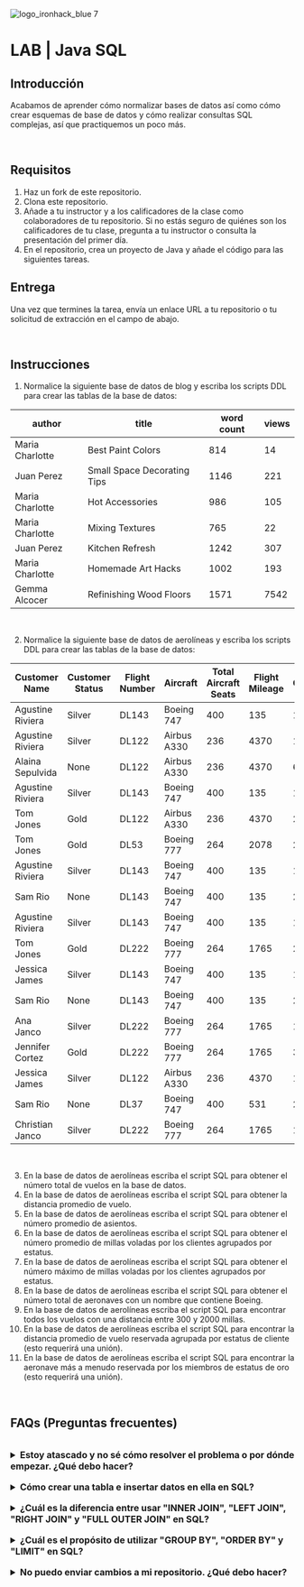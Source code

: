
![logo_ironhack_blue 7](https://user-images.githubusercontent.com/23629340/40541063-a07a0a8a-601a-11e8-91b5-2f13e4e6b441.png)

# LAB | Java SQL

## Introducción

Acabamos de aprender cómo normalizar bases de datos así como cómo crear esquemas de base de datos y cómo realizar consultas SQL complejas, así que practiquemos un poco más.

<br>

## Requisitos

1. Haz un fork de este repositorio.
2. Clona este repositorio.
3. Añade a tu instructor y a los calificadores de la clase como colaboradores de tu repositorio. Si no estás seguro de quiénes son los calificadores de tu clase, pregunta a tu instructor o consulta la presentación del primer día.
4. En el repositorio, crea un proyecto de Java y añade el código para las siguientes tareas.

## Entrega

Una vez que termines la tarea, envía un enlace URL a tu repositorio o tu solicitud de extracción en el campo de abajo.

<br>

## Instrucciones

1. Normalice la siguiente base de datos de blog y escriba los scripts DDL para crear las tablas de la base de datos:

| author          | title                       | word count | views |  
| --------------- | --------------------------- | ---------- | ----- |  
| Maria Charlotte | Best Paint Colors           | 814        | 14    |  
| Juan Perez      | Small Space Decorating Tips | 1146       | 221   |  
| Maria Charlotte | Hot Accessories             | 986        | 105   |  
| Maria Charlotte | Mixing Textures             | 765        | 22    |  
| Juan Perez      | Kitchen Refresh             | 1242       | 307   |  
| Maria Charlotte | Homemade Art Hacks          | 1002       | 193   |  
| Gemma Alcocer   | Refinishing Wood Floors     | 1571       | 7542  |  

<br>  

2. Normalice la siguiente base de datos de aerolíneas y escriba los scripts DDL para crear las tablas de la base de datos:

| Customer Name    | Customer Status | Flight Number | Aircraft    | Total Aircraft Seats | Flight Mileage | Total Customer Mileage |  
| ---------------- | --------------- | ------------- | ----------- | -------------------- | -------------- | ---------------------- |  
| Agustine Riviera | Silver          | DL143         | Boeing 747  | 400                  | 135            | 115235                 |  
| Agustine Riviera | Silver          | DL122         | Airbus A330 | 236                  | 4370           | 115235                 |  
| Alaina Sepulvida | None            | DL122         | Airbus A330 | 236                  | 4370           | 6008                   |  
| Agustine Riviera | Silver          | DL143         | Boeing 747  | 400                  | 135            | 115235                 |  
| Tom Jones        | Gold            | DL122         | Airbus A330 | 236                  | 4370           | 205767                 |  
| Tom Jones        | Gold            | DL53          | Boeing 777  | 264                  | 2078           | 205767                 |  
| Agustine Riviera | Silver          | DL143         | Boeing 747  | 400                  | 135            | 115235                 |  
| Sam Rio          | None            | DL143         | Boeing 747  | 400                  | 135            | 2653                   |  
| Agustine Riviera | Silver          | DL143         | Boeing 747  | 400                  | 135            | 115235                 |  
| Tom Jones        | Gold            | DL222         | Boeing 777  | 264                  | 1765           | 205767                 |  
| Jessica James    | Silver          | DL143         | Boeing 747  | 400                  | 135            | 127656                 |  
| Sam Rio          | None            | DL143         | Boeing 747  | 400                  | 135            | 2653                   |  
| Ana Janco        | Silver          | DL222         | Boeing 777  | 264                  | 1765           | 136773                 |  
| Jennifer Cortez  | Gold            | DL222         | Boeing 777  | 264                  | 1765           | 300582                 |  
| Jessica James    | Silver          | DL122         | Airbus A330 | 236                  | 4370           | 127656                 |  
| Sam Rio          | None            | DL37          | Boeing 747  | 400                  | 531            | 2653                   |  
| Christian Janco  | Silver          | DL222         | Boeing 777  | 264                  | 1765           | 14642                  |  

<br>  

3. En la base de datos de aerolíneas escriba el script SQL para obtener el número total de vuelos en la base de datos.
4. En la base de datos de aerolíneas escriba el script SQL para obtener la distancia promedio de vuelo.
5. En la base de datos de aerolíneas escriba el script SQL para obtener el número promedio de asientos.
6. En la base de datos de aerolíneas escriba el script SQL para obtener el número promedio de millas voladas por los clientes agrupados por estatus.
7. En la base de datos de aerolíneas escriba el script SQL para obtener el número máximo de millas voladas por los clientes agrupados por estatus.
8. En la base de datos de aerolíneas escriba el script SQL para obtener el número total de aeronaves con un nombre que contiene Boeing.
9. En la base de datos de aerolíneas escriba el script SQL para encontrar todos los vuelos con una distancia entre 300 y 2000 millas.
10. En la base de datos de aerolíneas escriba el script SQL para encontrar la distancia promedio de vuelo reservada agrupada por estatus de cliente (esto requerirá una unión).
11. En la base de datos de aerolíneas escriba el script SQL para encontrar la aeronave más a menudo reservada por los miembros de estatus de oro (esto requerirá una unión).

<br>  

## FAQs (Preguntas frecuentes)

<br>

<details>  
  <summary style="font-size: 16px; cursor: pointer; outline: none; font-weight: bold;">Estoy atascado y no sé cómo resolver el problema o por dónde empezar. ¿Qué debo hacer?</summary>  

 <br> <!-- ✅ -->  

  Si estás atascado en tu código y no sabes cómo resolver el problema o por dónde empezar, debes dar un paso atrás y tratar de formular una pregunta clara y directa sobre el problema específico que enfrentas. El proceso que seguirás al tratar de definir esta pregunta te ayudará a limitar el problema y a encontrar soluciones potenciales.

  Por ejemplo, ¿estás enfrentando un problema porque no entiendes el concepto o estás recibiendo un mensaje de error que no sabes cómo arreglar? Por lo general, es útil intentar formular el problema de la manera más clara posible, incluyendo cualquier mensaje de error que estés recibiendo. Esto puede ayudarte a comunicar el problema a otras personas y, potencialmente, a obtener ayuda de tus compañeros o recursos en línea.

  Una vez que tengas una comprensión clara del problema, deberías poder comenzar a trabajar hacia la solución.

</details>  

<br>

<details>  
  <summary style="font-size: 16px; cursor: pointer; outline: none; font-weight: bold;">Cómo crear una tabla e insertar datos en ella en SQL?</summary>  

 <br> <!-- ✅ -->  

Crear una tabla e insertar datos en ella son las dos tareas más básicas que realizarás en SQL. Aquí hay una guía para hacerlo:

1. Crear una tabla

Para crear una tabla, debes usar la declaración CREATE TABLE. Aquí hay un ejemplo de cómo puedes crear una tabla llamada "empleados":

  ```sql
  CREATE TABLE employees (
    id INT NOT NULL PRIMARY KEY AUTO_INCREMENT,
    name VARCHAR(50) NOT NULL,
    age INT NOT NULL,
    salary DECIMAL(10, 2) NOT NULL
  );
  ```

2. Insertar datos en una tabla

Una vez que has creado una tabla, puedes insertar datos en ella. Para insertar datos, usas la declaración INSERT INTO. Aquí hay un ejemplo de cómo puedes insertar datos en la tabla "empleados":

  ```sql
  INSERT INTO employees (name, age, salary)
  VALUES ('John Doe', 32, 50000),
        ('Jane Doe', 28, 45000),
        ('Jim Smith', 40, 55000);
  ```

El código anterior inserta tres filas en la tabla "empleados". Puedes insertar tantas filas como quieras, solo separa cada fila con una coma.

</details>  

<br>

<details>  
  <summary style="font-size: 16px; cursor: pointer; outline: none; font-weight: bold;">¿Cuál es la diferencia entre usar "INNER JOIN", "LEFT JOIN", "RIGHT JOIN" y "FULL OUTER JOIN" en SQL?</summary>  

 <br> <!-- ✅ -->  

Un `INNER JOIN` solo devuelve las filas que tienen valores coincidentes en ambas tablas. Solo devuelve los valores comunes.

Un `LEFT JOIN` devuelve todas las filas de la tabla izquierda y los valores coincidentes de la tabla derecha. Si no hay coincidencia, devuelve valores NULL.

Un `RIGHT JOIN` devuelve todas las filas de la tabla derecha y los valores coincidentes de la tabla izquierda. Si no hay coincidencia, devuelve valores NULL.

Un `FULL OUTER JOIN` devuelve todas las filas de ambas tablas, incluyendo valores coincidentes y no coincidentes. Si no hay coincidencia, devuelve valores NULL.

Fragmentos de código:

INNER JOIN:

  ```sql
  SELECT *
  FROM table1
  INNER JOIN table2
  ON table1.column = table2.column;
  ```

LEFT JOIN:  
  
  ```sql
  SELECT *
  FROM table1
  LEFT JOIN table2
  ON table1.column = table2.column;
  ``` 

RIGHT JOIN:  
  
  ```sql
  SELECT *
  FROM table1
  RIGHT JOIN table2
  ON table1.column = table2.column;
  ```

FULL OUTER JOIN:  
  
  ```sql
  SELECT *
  FROM table1
  FULL OUTER JOIN table2
  ON table1.column = table2.column;
  ```
  
</details>  

<br>
  
<details>  
  <summary style="font-size: 16px; cursor: pointer; outline: none; font-weight: bold;">¿Cuál es el propósito de utilizar "GROUP BY", "ORDER BY" y "LIMIT" en SQL?</summary>  
  
 <br> <!-- ✅ -->  
  
 1. `GROUP BY` en SQL se utiliza para agrupar filas que tengan los mismos valores en las columnas especificadas. Esto es útil cuando quieres realizar funciones de agregación (como SUM, AVG, MIN, MAX) en cada grupo, en lugar de en el conjunto de resultados completo. Por ejemplo, si tienes una tabla de transacciones de ventas y quieres ver las ventas totales de cada vendedor, utilizarías el siguiente código SQL:  
  
   ```sql
   SELECT salesperson, SUM(sales)
   FROM sales_table
   GROUP BY salesperson;
   ```

 2. `ORDER BY` en SQL se utiliza para ordenar el conjunto de resultados en orden ascendente o descendente basado en una o más columnas. Por ejemplo, si tienes una tabla de clientes y quieres ver la lista ordenada por apellido, utilizarías el siguiente código SQL:  
  
   ```sql
   SELECT *
   FROM customers
   ORDER BY last_name;
   ```

 3. `LIMIT` en SQL se utiliza para especificar el número máximo de filas que se devolverán en el conjunto de resultados. Por ejemplo, si solo quieres ver los primeros 10 clientes en la lista, utilizarías el siguiente código SQL:  
  
   ```sql
   SELECT *
   FROM customers
   LIMIT 10;
   ```

  Al combinar estos comandos, puedes producir consultas sofisticadas que pueden satisfacer una amplia gama de necesidades.  
  
</details>  
  
  <br> 

<details>
  <summary style="font-size: 16px; cursor: pointer; outline: none; font-weight: bold;">No puedo enviar cambios a mi repositorio. ¿Qué debo hacer?</summary>

  <!-- ✅ -->

  Si no puedes enviar cambios a tu repositorio, aquí hay algunos pasos que puedes seguir:

  1. Verifica tu conexión a internet: Asegúrate de que tu conexión a internet sea estable y funcione.
  2. Verifica la URL de tu repositorio: Asegúrate de estar usando la URL correcta de tu repositorio para enviar tus cambios.
  3. Revisa tus credenciales de Git: Asegúrate de que tus credenciales de Git estén actualizadas y correctas. Puedes revisar tus credenciales usando el siguiente comando:

  ```bash
  git config --list
  ```

  4. Actualiza tu repositorio local: Antes de enviar cambios, asegúrate de que tu repositorio local esté actualizado con el repositorio remoto. Puedes actualizar tu repositorio local usando el siguiente comando:

  ```bash
  git fetch origin
  ```

  5. Revisa posibles conflictos: Si hay conflictos entre tu repositorio local y el repositorio remoto, resuélvelos antes de enviar cambios.
  6. Envía cambios: Una vez que hayas resuelto los conflictos y actualizado tu repositorio local, puedes intentar enviar cambios nuevamente usando el siguiente comando:

  ```bash
  git push origin <branch_name>
  ```

</details>